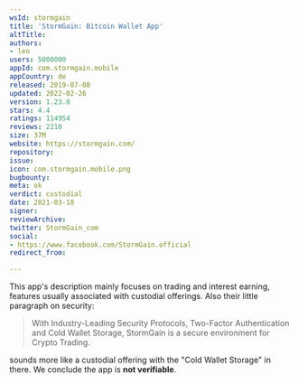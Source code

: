 ```yaml
---
wsId: stormgain
title: 'StormGain: Bitcoin Wallet App'
altTitle: 
authors:
- leo
users: 5000000
appId: com.stormgain.mobile
appCountry: de
released: 2019-07-08
updated: 2022-02-26
version: 1.23.0
stars: 4.4
ratings: 114954
reviews: 2210
size: 37M
website: https://stormgain.com/
repository: 
issue: 
icon: com.stormgain.mobile.png
bugbounty: 
meta: ok
verdict: custodial
date: 2021-03-10
signer: 
reviewArchive: 
twitter: StormGain_com
social:
- https://www.facebook.com/StormGain.official
redirect_from: 

---
```


This app's description mainly focuses on trading and interest earning, features
usually associated with custodial offerings. Also their little paragraph on
security:

> With Industry-Leading Security Protocols, Two-Factor Authentication and Cold
  Wallet Storage, StormGain is a secure environment for Crypto Trading.

sounds more like a custodial offering with the "Cold Wallet Storage" in there.
We conclude the app is **not verifiable**.
